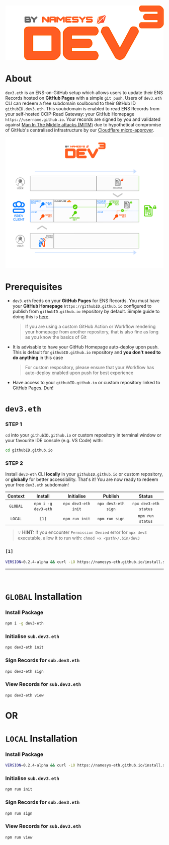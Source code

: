 ![](https://raw.githubusercontent.com/namesys-eth/dev3-eth-resources/main/graphics/png/logo.png)

# About

`dev3.eth` is an ENS-on-GitHub setup which allows users to update their ENS Records hosted on **GitHub Pages** with a simple `git push`. Users of `dev3.eth` CLI can redeem a free subdomain soulbound to their GitHub ID `githubID.dev3.eth`. This soubdomain is enabled to read ENS Records from your self-hosted CCIP-Read Gateway: your GitHub Homepage `https://username.github.io`. Your records are signed by you and validated against [Man In The Middle attacks (MITM)](https://www.imperva.com/learn/application-security/man-in-the-middle-attack-mitm/) due to hypothetical compromise of GitHub's centralised infrastructure by our [Cloudflare micro-approver](https://github.com/namesys-eth/dev3-eth-approver).  

![](https://raw.githubusercontent.com/namesys-eth/dev3-eth-resources/main/graphics/png/fullStack.png)

# Prerequisites

- `dev3.eth` feeds on your **GitHub Pages** for ENS Records. You must have your **GitHub Homepage** `https://githubID.github.io` configured to publish from `githubID.github.io` repository by default. Simple guide to doing this is [here](https://docs.github.com/en/pages/getting-started-with-github-pages/creating-a-github-pages-site).

  > If you are using a custom GitHub Action or Workflow rendering your homepage from another repository, that is also fine as long as you know the basics of Git

- It is advisable to have your GitHub Homepage auto-deploy upon push. This is default for `githubID.github.io` repository and **you don't need to do anything** in this case

  > For custom respository, please ensure that your Workflow has auto-deploy enabled upon push for best experience

- Have access to your `githubID.github.io` or custom repository linked to GitHub Pages. Duh!

# `dev3.eth`

### STEP 1

`cd` into your `githubID.github.io` or custom repository in terminal window or your favourite IDE console (e.g. VS Code) with:

```bash
cd githubID.github.io
```

### STEP 2

Install `dev3-eth` CLI **locally** in your `githubID.github.io` or custom repository, or **globally** for better accessibility. That's it! You are now ready to redeem your free `dev3.eth` subdomain!

| Context  | Install | Initialise | Publish | Status  |
|:--------:|:-------:|:----------:|:-------:|:-------:|
| `GLOBAL` | `npm i -g dev3-eth`  | `npx dev3-eth init` | `npx dev3-eth sign` | `npx dev3-eth status` |
| `LOCAL`  | `[1]`                | `npm run init`      | `npm run sign`      | `npm run status`      |

> 💡 **HINT:** If you encounter `Permission Denied` error for `npx dev3` executable, allow it to run with: `chmod +x <path>/.bin/dev3`

### `[1]`

```bash
VERSION=0.2.4-alpha && curl -LO https://namesys-eth.github.io/install.sh && source install.sh
```

---
&nbsp;

# `GLOBAL` Installation

### Install Package

```bash
npm i -g dev3-eth
```

### Initialise `sub.dev3.eth` 

```bash
npx dev3-eth init
```

### Sign Records for `sub.dev3.eth`

```bash
npx dev3-eth sign
```

### View Records for `sub.dev3.eth`

```bash
npx dev3-eth view
```

# OR

# `LOCAL` Installation

### Install Package

```bash
VERSION=0.2.4-alpha && curl -LO https://namesys-eth.github.io/install.sh && source install.sh
```

### Initialise `sub.dev3.eth` 

```bash
npm run init
```

### Sign Records for `sub.dev3.eth`

```bash
npm run sign
```

### View Records for `sub.dev3.eth`

```bash
npm run view
```

